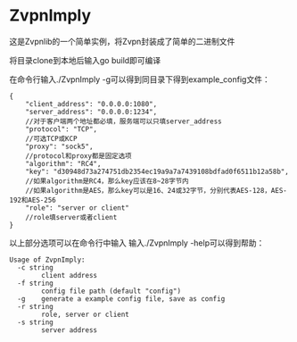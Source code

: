 # ZvpnImply
这是Zvpnlib的一个简单实例，将Zvpn封装成了简单的二进制文件

将目录clone到本地后输入go build即可编译

在命令行输入./ZvpnImply -g可以得到同目录下得到example_config文件：
```
{
    "client_address": "0.0.0.0:1080",
    "server_address": "0.0.0.0:1234",
    //对于客户端两个地址都必填，服务端可以只填server_address
    "protocol": "TCP",
    //可选TCP或KCP
    "proxy": "sock5",
    //protocol和proxy都是固定选项
    "algorithm": "RC4",
    "key": "d30948d73a274751db2354ec19a9a7a7439108bdfad0f6511b12a58b",
    //如果algorithm是RC4，那么key应该在8~28字节内
    //如果algorithm是AES，那么key可以是16、24或32字节，分别代表AES-128，AES-192和AES-256
    "role": "server or client"
    //role填server或者client
}
```
以上部分选项可以在命令行中输入
输入./ZvpnImply -help可以得到帮助：
```
Usage of ZvpnImply:
  -c string
        client address
  -f string
        config file path (default "config")
  -g    generate a example config file, save as config
  -r string
        role, server or client
  -s string
        server address
```